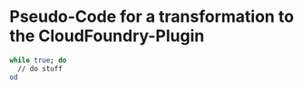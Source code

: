# Pseudo-Code for a transformation to the CloudFoundry-Plugin

```bash
while true; do
  // do stuff
od
```
